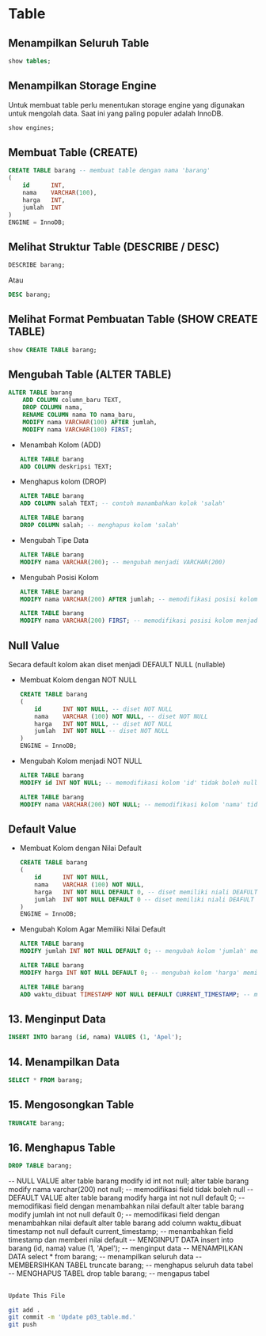 # Table

## Menampilkan Seluruh Table
```sql
show tables;
```

## Menampilkan Storage Engine
Untuk membuat table perlu menentukan storage engine yang digunakan untuk mengolah data.
Saat ini yang paling populer adalah InnoDB.
```sql
show engines;
```

## Membuat Table (CREATE)
```sql
CREATE TABLE barang -- membuat table dengan nama 'barang' 
(
    id      INT,
    nama    VARCHAR(100),
    harga   INT,
    jumlah  INT
)
ENGINE = InnoDB;
```

## Melihat Struktur Table (DESCRIBE / DESC)
```sql
DESCRIBE barang;
```
Atau
```sql
DESC barang;
```

## Melihat Format Pembuatan Table (SHOW CREATE TABLE)
```sql
show CREATE TABLE barang;
```

## Mengubah Table (ALTER TABLE)
```sql
ALTER TABLE barang
    ADD COLUMN column_baru TEXT,
    DROP COLUMN nama,
    RENAME COLUMN nama TO nama_baru,
    MODIFY nama VARCHAR(100) AFTER jumlah,
    MODIFY nama VARCHAR(100) FIRST; 
```

* Menambah Kolom (ADD)
    ```sql
    ALTER TABLE barang
    ADD COLUMN deskripsi TEXT;
    ```

* Menghapus kolom (DROP)
    ```sql
    ALTER TABLE barang
    ADD COLUMN salah TEXT; -- contoh manambahkan kolok 'salah'
    ```
    ```sql
    ALTER TABLE barang
    DROP COLUMN salah; -- menghapus kolom 'salah'
    ```

* Mengubah Tipe Data
    ```sql
    ALTER TABLE barang
    MODIFY nama VARCHAR(200); -- mengubah menjadi VARCHAR(200)
    ```

* Mengubah Posisi Kolom
    ```sql
    ALTER TABLE barang
    MODIFY nama VARCHAR(200) AFTER jumlah; -- memodifikasi posisi kolom setelah kolom tertentu
    ```
    ```sql
    ALTER TABLE barang
    MODIFY nama VARCHAR(200) FIRST; -- memodifikasi posisi kolom menjadi di awal

## Null Value 
Secara default kolom akan diset menjadi DEFAULT NULL (nullable)
* Membuat Kolom dengan NOT NULL
    ```sql
    CREATE TABLE barang
    (
        id      INT NOT NULL, -- diset NOT NULL
        nama    VARCHAR (100) NOT NULL, -- diset NOT NULL
        harga   INT NOT NULL, -- diset NOT NULL
        jumlah  INT NOT NULL -- diset NOT NULL
    )
    ENGINE = InnoDB;
    ```

* Mengubah Kolom menjadi NOT NULL
    ```sql
    ALTER TABLE barang
    MODIFY id INT NOT NULL; -- memodifikasi kolom 'id' tidak boleh null
    ```
    ```sql
    ALTER TABLE barang
    MODIFY nama VARCHAR(200) NOT NULL; -- memodifikasi kolom 'nama' tidak boleh null

## Default Value
* Membuat Kolom dengan Nilai Default
    ```sql
    CREATE TABLE barang
    (
        id      INT NOT NULL,
        nama    VARCHAR (100) NOT NULL,
        harga   INT NOT NULL DEFAULT 0, -- diset memiliki niali DEAFULT = 0
        jumlah  INT NOT NULL DEFAULT 0 -- diset memiliki niali DEAFULT = 0
    )
    ENGINE = InnoDB;
    ```

* Mengubah Kolom Agar Memiliki Nilai Default
    ```sql
    ALTER TABLE barang
    MODIFY jumlah INT NOT NULL DEFAULT 0; -- mengubah kolom 'jumlah' memiliki niali DEAFULT = 0
    ```
    ```sql
    ALTER TABLE barang
    MODIFY harga INT NOT NULL DEFAULT 0; -- mengubah kolom 'harga' memiliki niali DEAFULT = 0
    ```
    ```sql
    ALTER TABLE barang
    ADD waktu_dibuat TIMESTAMP NOT NULL DEFAULT CURRENT_TIMESTAMP; -- mengubah kolom 'waktu_dibuat' memiliki niali DEAFULT = CURRENT_TIMESTAMP
    ```

## 13. Menginput Data
```sql
INSERT INTO barang (id, nama) VALUES (1, 'Apel');
```

## 14. Menampilkan Data
```sql
SELECT * FROM barang;
```

## 15. Mengosongkan Table
```sql
TRUNCATE barang;
```

## 16. Menghapus Table
```sql
DROP TABLE barang;
```
-- NULL VALUE
alter table barang modify id int not null; 
alter table barang modify nama varchar(200) not null; -- memodifikasi field tidak boleh null
-- DEFAULT VALUE
alter table barang modify harga int not null default 0; -- memodifikasi field dengan menambahkan nilai default
alter table barang modify jumlah int not null default 0; -- memodifikasi field dengan menambahkan nilai default
alter table barang add column waktu_dibuat timestamp not null default current_timestamp; -- menambahkan field timestamp dan memberi nilai default
-- MENGINPUT DATA
insert into barang (id, nama) value (1, 'Apel'); -- menginput data
-- MENAMPILKAN DATA
select * from barang; -- menampilkan seluruh data
-- MEMBERSIHKAN TABEL
truncate barang; -- menghapus seluruh data tabel
-- MENGHAPUS TABEL
drop table barang; -- mengapus tabel


##
```bash
Update This File
```
```bash
git add .
git commit -m 'Update p03_table.md.'
git push

```